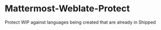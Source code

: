 # Mattermost-Weblate-Protect
Protect WIP against languages being created that are already in Shipped
